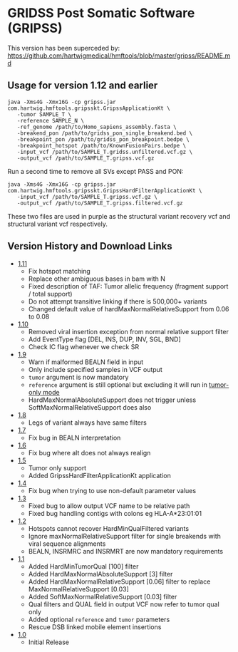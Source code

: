 # GRIDSS Post Somatic Software (GRIPSS)

This version has been superceded by:
https://github.com/hartwigmedical/hmftools/blob/master/gripss/README.md


## Usage for version 1.12 and earlier

```
java -Xms4G -Xmx16G -cp gripss.jar com.hartwig.hmftools.gripsskt.GripssApplicationKt \
   -tumor SAMPLE_T \
   -reference SAMPLE_N \
   -ref_genome /path/to/Homo_sapiens_assembly.fasta \
   -breakend_pon /path/to/gridss_pon_single_breakend.bed \
   -breakpoint_pon /path/to/gridss_pon_breakpoint.bedpe \
   -breakpoint_hotspot /path/to/KnownFusionPairs.bedpe \
   -input_vcf /path/to/SAMPLE_T.gridss.unfiltered.vcf.gz \
   -output_vcf /path/to/SAMPLE_T.gripss.vcf.gz 
```

Run a second time to remove all SVs except PASS and PON:
```
java -Xms4G -Xmx16G -cp gripss.jar com.hartwig.hmftools.gripsskt.GripssHardFilterApplicationKt \
   -input_vcf /path/to/SAMPLE_T.gripss.vcf.gz \
   -output_vcf /path/to/SAMPLE_T.gripss.filtered.vcf.gz 
```

These two files are used in purple as the structural variant recovery vcf and structural variant vcf respectively.


## Version History and Download Links
- [1.11](https://github.com/hartwigmedical/hmftools/releases/tag/gripss-v1.11)
  - Fix hotspot matching
  - Replace other ambiguous bases in bam with N
  - Fixed description of TAF: Tumor allelic frequency (fragment support / total support)
  - Do not attempt transitive linking if there is 500,000+ variants
  - Changed default value of hardMaxNormalRelativeSupport from 0.06 to 0.08 
- [1.10](https://github.com/hartwigmedical/hmftools/releases/tag/gripss-v1.10)
  - Removed viral insertion exception from normal relative support filter
  - Add EventType flag [DEL, INS, DUP, INV, SGL, BND]
  - Check IC flag whenever we check SR 
- [1.9](https://github.com/hartwigmedical/hmftools/releases/tag/gripss-v1.9)
  - Warn if malformed BEALN field in input
  - Only include specified samples in VCF output
  - `tumor` argument is now mandatory
  - `reference` argument is still optional but excluding it will run in [tumor-only mode](#tumor-only-mode)
  - HardMaxNormalAbsoluteSupport does not trigger unless SoftMaxNormalRelativeSupport does also
- [1.8](https://github.com/hartwigmedical/hmftools/releases/tag/gripss-v1.8)
  - Legs of variant always have same filters
- [1.7](https://github.com/hartwigmedical/hmftools/releases/tag/gripss-v1.7)
  - Fix bug in BEALN interpretation
- [1.6](https://github.com/hartwigmedical/hmftools/releases/tag/gripss-v1.6)
  - Fix bug where alt does not always realign
- [1.5](https://github.com/hartwigmedical/hmftools/releases/tag/gripss-v1.5)
  - Tumor only support
  - Added GripssHardFilterApplicationKt application
- [1.4](https://github.com/hartwigmedical/hmftools/releases/tag/gripss-v1.4)
  - Fix bug when trying to use non-default parameter values
- [1.3](https://github.com/hartwigmedical/hmftools/releases/tag/gripss-v1.3)
  - Fixed bug to allow output VCF name to be relative path
  - Fixed bug handling contigs with colons eg HLA-A*23:01:01
- [1.2](https://github.com/hartwigmedical/hmftools/releases/tag/gripss-v1.2)
  - Hotspots cannot recover HardMinQualFiltered variants
  - Ignore maxNormalRelativeSupport filter for single breakends with viral sequence alignments
  - BEALN, INSRMRC and INSRMRT are now mandatory requirements
- [1.1](https://github.com/hartwigmedical/hmftools/releases/tag/gripss-v1.1)
  - Added HardMinTumorQual [100] filter
  - Added HardMaxNormalAbsoluteSupport [3] filter 
  - Added HardMaxNormalRelativeSupport [0.06] filter to replace MaxNormalRelativeSupport [0.03]
  - Added SoftMaxNormalRelativeSupport [0.03] filter
  - Qual filters and QUAL field in output VCF now refer to tumor qual only
  - Added optional `reference` and `tumor` parameters
  - Rescue DSB linked mobile element insertions
- [1.0](https://github.com/hartwigmedical/hmftools/releases/tag/gripss-v1.0)
  - Initial Release 
